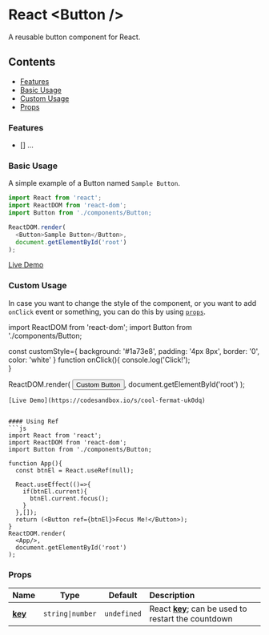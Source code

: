 # React &lt;Button /&gt;
A reusable button component for React.

## Contents

- [Features](#features)
- [Basic Usage](#basic-usage)
- [Custom Usage](#custom-usage)
- [Props](#props)


### Features

- [] ...


### Basic Usage
A simple example of a Button named `Sample Button`.

```js
import React from 'react';
import ReactDOM from 'react-dom';
import Button from './components/Button;

ReactDOM.render(
  <Button>Sample Button</Button>,
  document.getElementById('root')
);
```
[Live Demo](https://codesandbox.io/s/cool-fermat-uk0dq)

### Custom Usage
In case you want to change the style of the component, or you want to add `onClick` event or something, you can do this by using [`props`](#props).


import ReactDOM from 'react-dom';
import Button from './components/Button;

const customStyle={
  background: '#1a73e8',
  padding: '4px 8px',
  border: '0',
  color: 'white'
}
function onClick(){
  console.log('Click!');  
}

ReactDOM.render(
  <Button style={customStyle} onClick={onClick} >Custom Button</Button>,
  document.getElementById('root')
);
```
[Live Demo](https://codesandbox.io/s/cool-fermat-uk0dq)


#### Using Ref
```js
import React from 'react';
import ReactDOM from 'react-dom';
import Button from './components/Button;

function App(){
  const btnEl = React.useRef(null);

  React.useEffect(()=>{
    if(btnEl.current){
      btnEl.current.focus();
    }
  },[]);
  return (<Button ref={btnEl}>Focus Me!</Button>);
}
ReactDOM.render(
  <App/>,
  document.getElementById('root')
);
```

### Props

|Name|Type|Default|Description|
|:--|:--:|:-----:|:-----------|
|[**key**](#key)|<code>string&#124;number</code>|`undefined`|React  [**key**](https://reactjs.org/docs/lists-and-keys.html#keys); can be used to restart the countdown|
